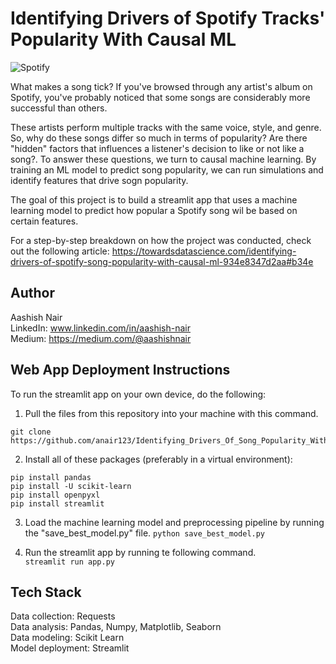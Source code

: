 
# Identifying Drivers of Spotify Tracks' Popularity With Causal ML


![Spotify](https://image.cnbcfm.com/api/v1/image/107009054-1643658568841-gettyimages-1236974580-ODOGMAN_005.jpeg?v=1668111049&w=740&h=416&ffmt=webp&vtcrop=y)

What makes a song tick? If you've browsed through any artist's album on Spotify, you've probably noticed that some songs are considerably more successful than others. 

These artists perform multiple tracks with the same voice, style, and genre. So, why do these songs differ so much in terms of popularity? Are there "hidden" factors that influences a listener's decision to like or not like a song?. To answer these questions, we turn to causal machine learning. By training an ML model to predict song popularity, we can run simulations and identify features that drive sogn popularity.

The goal of this project is to build a streamlit app that uses a machine learning model to predict how popular a Spotify song wil be based on certain features. 

For a step-by-step breakdown on how the project was conducted, check out the following article: https://towardsdatascience.com/identifying-drivers-of-spotify-song-popularity-with-causal-ml-934e8347d2aa#b34e

## Author
Aashish Nair  
LinkedIn: www.linkedin.com/in/aashish-nair  
Medium: https://medium.com/@aashishnair

## Web App Deployment Instructions
To run the streamlit app on your own device, do the following:  
1. Pull the files from this repository into your machine with this command. 
```
git clone https://github.com/anair123/Identifying_Drivers_Of_Song_Popularity_With_Causal_ML.git
```

2. Install all of these packages (preferably in a virtual environment):   

```
pip install pandas
pip install -U scikit-learn
pip install openpyxl  
pip install streamlit
```  
3. Load the machine learning model and preprocessing pipeline by running the "save_best_model.py" file. 
```python save_best_model.py```   

4. Run the streamlit app by running te following command.  
```streamlit run app.py```

## Tech Stack
Data collection: Requests  
Data analysis: Pandas, Numpy, Matplotlib, Seaborn  
Data modeling: Scikit Learn  
Model deployment: Streamlit




